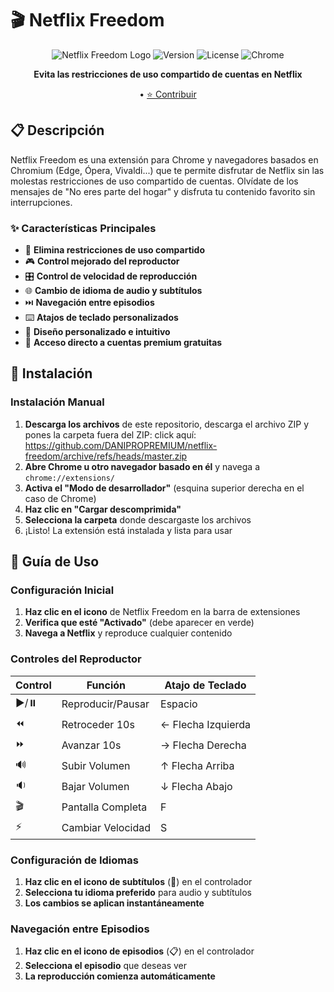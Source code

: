 # 🎬 Netflix Freedom

<div align="center">

![Netflix Freedom Logo](https://img.shields.io/badge/Netflix-Freedom-red?style=for-the-badge&logo=netflix)
![Version](https://img.shields.io/badge/version-1.0.0-blue?style=for-the-badge)
![License](https://img.shields.io/badge/license-MIT-green?style=for-the-badge)
![Chrome](https://img.shields.io/badge/platform-Chrome-yellow?style=for-the-badge&logo=google-chrome)

**Evita las restricciones de uso compartido de cuentas en Netflix**

• [⭐ Contribuir](#contribuir)

</div>

## 📋 Descripción

Netflix Freedom es una extensión para Chrome y navegadores basados en Chromium (Edge, Ópera, Vivaldi...) que te permite disfrutar de Netflix sin las molestas restricciones de uso compartido de cuentas. Olvídate de los mensajes de "No eres parte del hogar" y disfruta tu contenido favorito sin interrupciones.

### ✨ Características Principales

- 🚫 **Elimina restricciones de uso compartido**
- 🎮 **Control mejorado del reproductor**
- 🎛️ **Control de velocidad de reproducción**
- 🌐 **Cambio de idioma de audio y subtítulos**
- ⏭️ **Navegación entre episodios**
- ⌨️ **Atajos de teclado personalizados**
- 🎨 **Diseño personalizado e intuitivo**
- 📱 **Acceso directo a cuentas premium gratuitas**

## 🚀 Instalación

### Instalación Manual

1. **Descarga los archivos** de este repositorio, descarga el archivo ZIP y pones la carpeta fuera del ZIP: click aquí: https://github.com/DANIPROPREMIUM/netflix-freedom/archive/refs/heads/master.zip
2. **Abre Chrome u otro navegador basado en él** y navega a `chrome://extensions/`
3. **Activa el "Modo de desarrollador"** (esquina superior derecha en el caso de Chrome)
4. **Haz clic en "Cargar descomprimida"**
5. **Selecciona la carpeta** donde descargaste los archivos
6. ¡Listo! La extensión está instalada y lista para usar

## 📖 Guía de Uso

### Configuración Inicial

1. **Haz clic en el icono** de Netflix Freedom en la barra de extensiones
2. **Verifica que esté "Activado"** (debe aparecer en verde)
3. **Navega a Netflix** y reproduce cualquier contenido

### Controles del Reproductor

| Control | Función | Atajo de Teclado |
|---------|---------|------------------|
| ▶️/⏸️ | Reproducir/Pausar | Espacio |
| ⏪ | Retroceder 10s | ← Flecha Izquierda |
| ⏩ | Avanzar 10s | → Flecha Derecha |
| 🔊 | Subir Volumen | ↑ Flecha Arriba |
| 🔉 | Bajar Volumen | ↓ Flecha Abajo |
| 🎬 | Pantalla Completa | F |
| ⚡ | Cambiar Velocidad | S |

### Configuración de Idiomas

1. **Haz clic en el icono de subtítulos** (📝) en el controlador
2. **Selecciona tu idioma preferido** para audio y subtítulos
3. **Los cambios se aplican instantáneamente**

### Navegación entre Episodios

1. **Haz clic en el icono de episodios** (📋) en el controlador
2. **Selecciona el episodio** que deseas ver
3. **La reproducción comienza automáticamente**

